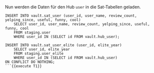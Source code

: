 Nun werden die Daten für den Hub `user` in die Sat-Tabellen geladen.

```
INSERT INTO vault.sat_user (user_id, user_name, review_count, yelping_since, useful, funny, cool)
    SELECT user_id, user_name, review_count, yelping_since, useful, funny, cool
    FROM staging.user
    WHERE user_id IN (SELECT id FROM vault.hub_user);

INSERT INTO vault.sat_user_elite (user_id, elite_year)
    SELECT user_id, elite_year
    FROM staging.user_elite
    WHERE user_id IN (SELECT id FROM vault.hub_user)
ON CONFLICT DO NOTHING;
```{{execute T1}}
